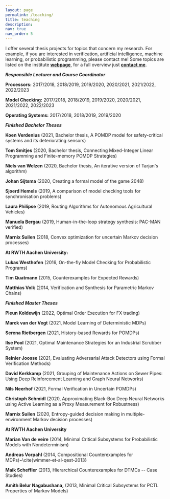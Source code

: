 ```yaml
---
layout: page
permalink: /teaching/
title: teaching
description: 
nav: true
nav_order: 5
---
```


I offer several thesis projects for topics that concern my research. For example, if you are interested in verification, artificial intelligence, machine learning, or probabilistic programming, please contact me! Some topics are listed on the institute <a href="http://www.sws.cs.ru.nl/Teaching/VerifiedMachineLearning" target="_blank"/><b>webpage</b></a>, for a full overview just <a href="mailto:n.jansen@science.ru.nl"><b>contact me</b></a>.



***Responsible Lecturer and Course Coordinator***

**Processors:** 2017/2018, 2018/2019, 2019/2020, 2020/2021, 2021/2022, 2022/2023

**Model Checking:** 2017/2018, 2018/2019, 2019/2020, 2020/2021, 2021/2022, 2022/2023

**Operating Systems:** 2017/2018, 2018/2019, 2019/2020


***Finished Bachelor Theses***

**Koen Verdenius** (2021, Bachelor thesis, A POMDP model for safety-critical systems and its deteriorating sensors)

**Tom Smitjes** (2020, Bachelor thesis, Connecting Mixed-Integer Linear Programming and Finite-memory POMDP Strategies)

**Niels van Welzen** (2020, Bachelor thesis, An iterative version of Tarjan's algorithm)

**Johan Sijtsma** (2020, Creating a formal model of the game 2048)

**Sjoerd Hemels** (2019, A comparison of model checking tools for synchronisation problems)

**Laura Philipse** (2019, Routing Algorithms for Autonomous Agricultural Vehicles)

**Manuela Bergau** (2019, Human-in-the-loop strategy synthesis: PAC-MAN verified)

**Marnix Suilen** (2018, Convex optimization for uncertain Markov decision processes)

**At RWTH Aachen University:**

**Lukas Westhofen** (2016, On-the-fly Model Checking for Probabilistic Programs)

**Tim Quatmann** (2015, Counterexamples for Expected Rewards)

**Matthias Volk** (2014, Verification and Synthesis for Parametric Markov Chains)	


***Finished Master Theses***


**Pleun Koldewijn** (2022, Optimal Order Execution for FX trading)      
        
**Marck van der Vegt** (2021, Model Learning of Deterministic MDPs)
        
**Serena Rietbergen** (2021, History-based Rewards for POMDPs)
        
**Ilse Pool** (2021, Optimal Maintenance Strategies for an Industrial Scrubber System)
        
**Reinier Joosse** (2021, Evaluating Adversarial Attack Detectors using Formal Verification Methods)
        
**David Kerkkamp** (2021, Grouping of Maintenance Actions on Sewer Pipes: Using Deep Reinforcement Learning and Graph Neural Networks)
        
**Nils Neerhof** (2021, Formal Verification in Uncertain POMDPs)

**Christoph Schmidl** (2020, Approximating Black-Box Deep Neural Networks using Active Learning as a Proxy Measurement for Robustness)
	
**Marnix Suilen** (2020, Entropy-guided decision making in multiple-environment Markov decision processes)
    
**At RWTH Aachen University**

**Marian Van de veire** (2014, Minimal Critical Subsystems for Probabilistic Models with Nondeterminism)
        
**Andreas Vorpahl** (2014, Compositional Counterexamples for MDPs)~\cite{wimmer-et-al-qest-2013}
        
**Maik Scheffler** (2013, Hierarchical Counterexamples for DTMCs -- Case Studies)
        
**Amith Belur Nagabushana,** (2013, Minimal Critical Subsystems for PCTL Properties of Markov Models)
